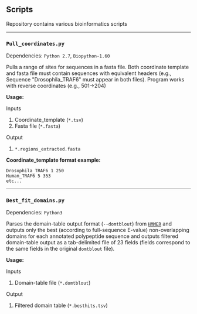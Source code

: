 ## Scripts
Repository contains various bioinformatics scripts
___

### `Pull_coordinates.py`
Dependencies: `Python 2.7`, `Biopython-1.60`

Pulls a range of sites for sequences in a fasta file. Both coordinate template and fasta file must contain sequences with equivalent headers (e.g., Sequence "Drosophila_TRAF6" must appear in both files).
Program works with reverse coordinates (e.g., 501->204)

**Usage:**

Inputs
1. Coordinate_template (`*.tsv`)
2. Fasta file (`*.fasta`)

Output
1. `*.regions_extracted.fasta`

**Coordinate_template format example:**
```
Drosophila_TRAF6 1 250
Human_TRAF6 5 353
etc...
```
___

### `Best_fit_domains.py`
Dependencies: `Python3`

Parses the domain-table output format (`--domtblout`) from [`HMMER`](http://hmmer.org/) and outputs only the best (according to full-sequence E-value) non-overlapping domains for each annotated polypeptide sequence and outputs filtered domain-table output as a tab-delimited file of 23 fields (fields correspond to the same fields in the original `domtblout` file).

**Usage:**

Inputs
1. Domain-table file (`*.domtblout`)

Output
1. Filtered domain table (`*.besthits.tsv`)
